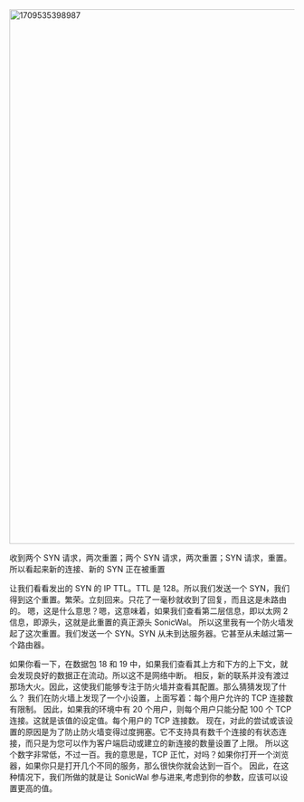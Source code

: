 

<img width="946" alt="1709535398987" src="https://github.com/rhcn/network_cap/assets/4653664/b4c905d5-8c84-4f07-a267-48ba349c05e0">


收到两个 SYN 请求，两次重置；两个 SYN 请求，两次重置；SYN 请求，重置。所以看起来新的连接、新的 SYN 正在被重置

让我们看看发出的 SYN 的 IP TTL。TTL 是 128。所以我们发送一个 SYN，我们得到这个重置。繁荣。立刻回来。只花了一毫秒就收到了回复，而且这是未路由的。
嗯，这是什么意思？嗯，这意味着，如果我们查看第二层信息，即以太网 2 信息，即源头，这就是此重置的真正源头 SonicWal。
所以这里我有一个防火墙发起了这次重置。我们发送一个 SYN。SYN 从未到达服务器。它甚至从未越过第一个路由器。

如果你看一下，在数据包 18 和 19 中，如果我们查看其上方和下方的上下文，就会发现良好的数据正在流动。所以这不是网络中断。
相反，新的联系并没有渡过那场大火。因此，这使我们能够专注于防火墙并查看其配置。那么猜猜发现了什么？
我们在防火墙上发现了一个小设置，上面写着：每个用户允许的 TCP 连接数有限制。
因此，如果我的环境中有 20 个用户，则每个用户只能分配 100 个 TCP 连接。这就是该值的设定值。每个用户的 TCP 连接数。
现在，对此的尝试或该设置的原因是为了防止防火墙变得过度拥塞。它不支持具有数千个连接的有状态连接，而只是为您可以作为客户端启动或建立的新连接的数量设置了上限。
所以这个数字非常低，不过一百。我的意思是，TCP 正忙，对吗？如果你打开一个浏览器，如果你只是打开几个不同的服务，那么很快你就会达到一百个。
因此，在这种情况下，我们所做的就是让 SonicWal 参与进来,考虑到你的参数，应该可以设置更高的值。

